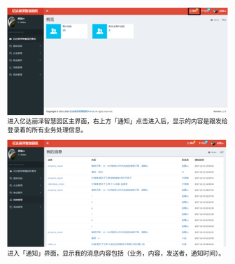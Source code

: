 ![](/assets/通知1.png)进入亿达丽泽智慧园区主界面，右上方「通知」点击进入后，显示的内容是跟发给登录着的所有业务处理信息。

![](/assets/通知2.png)进入「通知」界面，显示我的消息内容包括（业务，内容，发送者，通知时间）。

